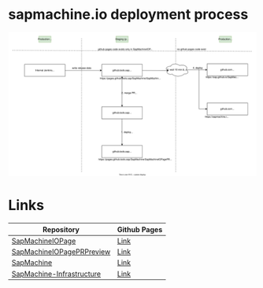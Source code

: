 # sapmachine.io deployment process

![Deployment Diagram](./sapmachineIOPage_deployment.svg)

# Links
| Repository                                                                                 | Github Pages                                                                 |
|--------------------------------------------------------------------------------------------|------------------------------------------------------------------------------|
| [SapMachineIOPage](https://github.tools.sap/SapMachine/SapMachineIOPage)                   | [Link](https://pages.github.tools.sap/SapMachine/SapMachineIOPage/)          |
| [SapMachineIOPagePRPreview](https://github.tools.sap/SapMachine/SapMachineIOPagePRPreview) | [Link](https://pages.github.tools.sap/SapMachine/SapMachineIOPagePRPreview/) |
| [SapMachine](https://github.com/SAP/SapMachine)                                            | [Link](https://sap.github.io/SapMachine/)                                    |
| [SapMachine-Infrastructure](https://github.com/SAP/SapMachine-infrastructure)              | [Link](https://sapmachine.io/)                                               |
